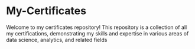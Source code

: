 # My-Certificates
Welcome to my certificates repository! This repository is a collection of all my certifications, demonstrating my skills and expertise in various areas of data science, analytics, and related fields
